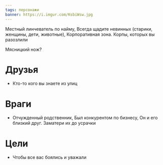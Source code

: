 ```yaml
---
tags: персонажи
banner: https://i.imgur.com/KsbiWsw.jpg
---
```

Местный линчеватель по найму,
Всегда щадите невинных (старики, женщины, дети, животные), 
Корпоративная зона. 
Корпы, которых вы разозлили


Мясницкий нож?

# Друзья
- Кто-то кого вы знаете из улиц
# Враги
- Отчужденный родственник, Был конкурентом по бизнесу, Он и его близкий друг. Заматери их до усрачки

# Цели
- Чтобы все вас боялись и уважали


